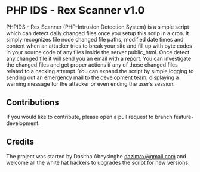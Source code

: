 # PHP IDS - Rex Scanner v1.0

PHPIDS - Rex Scanner (PHP-Intrusion Detection System) is a simple script which can detect daily changed files once you setup this scrip in a cron. It simply recognizes file node changed file paths, modified date times and content when an attacker tries to break your site and fill up with byte codes in your source code of any files inside the server public_html. Once detect any changed file it will send you an email with a report. You can investigate the changed files and get proper actions if any of those changed files related to a hacking attempt. You can expand the script by simple logging to sending out an emergency mail to the development team, displaying a warning message for the attacker or even ending the user’s session.  

## Contributions

If you would like to contribute, please open a pull request to branch feature-development.

## Credits

The project was started by Dasitha Abeysinghe <dazimax@gmail.com> and welcome all the white hat hackers to upgrades the script for new versions.

